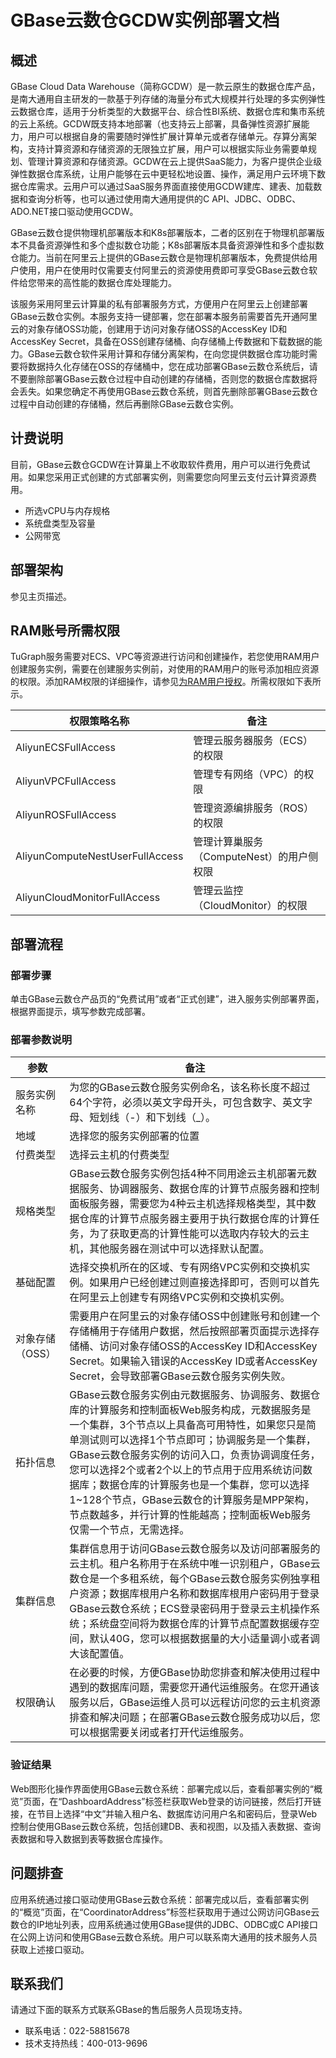# GBase云数仓GCDW实例部署文档
## 概述

GBase Cloud Data Warehouse（简称GCDW）是一款云原生的数据仓库产品，是南大通用自主研发的一款基于列存储的海量分布式大规模并行处理的多实例弹性云数据仓库，适用于分析类型的大数据平台、综合性BI系统、数据仓库和集市系统的云上系统。GCDW既支持本地部署（也支持云上部署，具备弹性资源扩展能力，用户可以根据自身的需要随时弹性扩展计算单元或者存储单元。存算分离架构，支持计算资源和存储资源的无限独立扩展，用户可以根据实际业务需要单规划、管理计算资源和存储资源。GCDW在云上提供SaaS能力，为客户提供企业级弹性数据仓库系统，让用户能够在云中更轻松地设置、操作，满足用户云环境下数据仓库需求。云用户可以通过SaaS服务界面直接使用GCDW建库、建表、加载数据和查询分析等，也可以通过使用南大通用提供的C API、JDBC、ODBC、ADO.NET接口驱动使用GCDW。

GBase云数仓提供物理机部署版本和K8s部署版本，二者的区别在于物理机部署版本不具备资源弹性和多个虚拟数仓功能；K8s部署版本具备资源弹性和多个虚拟数仓能力。当前在阿里云上提供的GBase云数仓是物理机部署版本，免费提供给用户使用，用户在使用时仅需要支付阿里云的资源使用费即可享受GBase云数仓软件给您带来的高性能的数据仓库处理能力。

该服务采用阿里云计算巢的私有部署服务方式，方便用户在阿里云上创建部署GBase云数仓实例。本服务支持一键部署，您在部署本服务前需要首先开通阿里云的对象存储OSS功能，创建用于访问对象存储OSS的AccessKey ID和AccessKey Secret，具备在OSS创建存储桶、向存储桶上传数据和下载数据的能力。GBase云数仓软件采用计算和存储分离架构，在向您提供数据仓库功能时需要将数据持久化存储在OSS的存储桶中，您在成功部署GBase云数仓系统后，请不要删除部署GBase云数仓过程中自动创建的存储桶，否则您的数据仓库数据将会丢失。如果您确定不再使用GBase云数仓系统，则首先删除部署GBase云数仓过程中自动创建的存储桶，然后再删除GBase云数仓实例。

## 计费说明
目前，GBase云数仓GCDW在计算巢上不收取软件费用，用户可以进行免费试用。如果您采用正式创建的方式部署实例，则需要您向阿里云支付云计算资源费用。

* 所选vCPU与内存规格
* 系统盘类型及容量
* 公网带宽

## 部署架构
参见主页描述。

## RAM账号所需权限
TuGraph服务需要对ECS、VPC等资源进行访问和创建操作，若您使用RAM用户创建服务实例，需要在创建服务实例前，对使用的RAM用户的账号添加相应资源的权限。添加RAM权限的详细操作，请参见[为RAM用户授权](https://help.aliyun.com/document_detail/121945.html)。所需权限如下表所示。

| 权限策略名称 | 备注 |
| --- | --- |
| AliyunECSFullAccess | 管理云服务器服务（ECS）的权限 |
| AliyunVPCFullAccess | 管理专有网络（VPC）的权限 |
| AliyunROSFullAccess | 管理资源编排服务（ROS）的权限 |
| AliyunComputeNestUserFullAccess | 管理计算巢服务（ComputeNest）的用户侧权限 |
| AliyunCloudMonitorFullAccess | 管理云监控（CloudMonitor）的权限 |


## 部署流程
### 部署步骤
单击GBase云数仓产品页的“免费试用”或者“正式创建”，进入服务实例部署界面，根据界面提示，填写参数完成部署。
### 部署参数说明
| 参数 | 备注 |
| --- | --- |
|服务实例名称|为您的GBase云数仓服务实例命名，该名称长度不超过64个字符，必须以英文字母开头，可包含数字、英文字母、短划线（-）和下划线（_）。|
|地域|选择您的服务实例部署的位置|
|付费类型|选择云主机的付费类型|
|规格类型|GBase云数仓服务实例包括4种不同用途云主机部署元数据服务、协调器服务、数据仓库的计算节点服务器和控制面板服务器，需要您为4种云主机选择规格类型，其中数据仓库的计算节点服务器主要用于执行数据仓库的计算任务，为了获取更高的计算性能可以选取内存较大的云主机，其他服务器在测试中可以选择默认配置。|
|基础配置|选择交换机所在的区域、专有网络VPC实例和交换机实例。如果用户已经创建过则直接选择即可，否则可以首先在阿里云上创建专有网络VPC实例和交换机实例。|
|对象存储（OSS）|需要用户在阿里云的对象存储OSS中创建账号和创建一个存储桶用于存储用户数据，然后按照部署页面提示选择存储桶、访问对象存储OSS的AccessKey ID和AccessKey Secret。如果输入错误的AccessKey ID或者AccessKey Secret，会导致部署GBase云数仓服务实例失败。|
|拓扑信息|GBase云数仓服务实例由元数据服务、协调服务、数据仓库的计算服务和控制面板Web服务构成，元数据服务是一个集群，3个节点以上具备高可用特性，如果您只是简单测试则可以选择1个节点即可；协调服务是一个集群，GBase云数仓服务实例的访问入口，负责协调调度任务，您可以选择2个或者2个以上的节点用于应用系统访问数据库；数据仓库的计算服务也是一个集群，您可以选择1~128个节点，GBase云数仓的计算服务是MPP架构，节点数越多，并行计算的性能越高；控制面板Web服务仅需一个节点，无需选择。|
|集群信息|集群信息用于访问GBase云数仓服务以及访问部署服务的云主机。租户名称用于在系统中唯一识别租户，GBase云数仓是一个多租系统，每个GBase云数仓服务实例独享租户资源；数据库根用户名称和数据库根用户密码用于登录GBase云数仓系统；ECS登录密码用于登录云主机操作系统；系统盘空间将为数据仓库的计算节点配置数据缓存空间，默认40G，您可以根据数据量的大小适量调小或者调大该配置值。|
|权限确认|在必要的时候，方便GBase协助您排查和解决使用过程中遇到的数据库问题，需要您开通代运维服务。在您开通该服务以后，GBase运维人员可以远程访问您的云主机资源排查和解决问题；在部署GBase云数仓服务成功以后，您可以根据需要关闭或者打开代运维服务。|

### 
### 验证结果

Web图形化操作界面使用GBase云数仓系统：部署完成以后，查看部署实例的“概览”页面，在“DashboardAddress”标签栏获取Web登录的访问链接，然后打开链接，在节目上选择“中文”并输入租户名、数据库访问用户名和密码后，登录Web控制台使用GBase云数仓系统，包括创建DB、表和视图，以及插入表数据、查询表数据和导入数据到表等数据仓库操作。

## 问题排查
应用系统通过接口驱动使用GBase云数仓系统：部署完成以后，查看部署实例的“概览”页面，在“CoordinatorAddress”标签栏获取用于通过公网访问GBase云数仓的IP地址列表，应用系统通过使用GBase提供的JDBC、ODBC或C API接口在公网上访问和使用GBase云数仓系统。用户可以联系南大通用的技术服务人员获取上述接口驱动。

## 联系我们
请通过下面的联系方式联系GBase的售后服务人员现场支持。

* 联系电话：022-58815678
* 技术支持热线：400-013-9696
